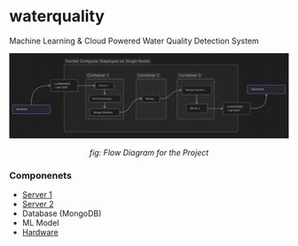 # waterquality
Machine Learning & Cloud Powered Water Quality Detection System

![Flow Diagram for the Project](./docs/flow.png)

<div align='center'>
    <i>
        fig: Flow Diagram for the Project
    </i>
</div>

### Componenets
- [Server 1](./server-1)
- [Server 2](./server-2)
- Database (MongoDB)
- ML Model 
- [Hardware](./hardware)
